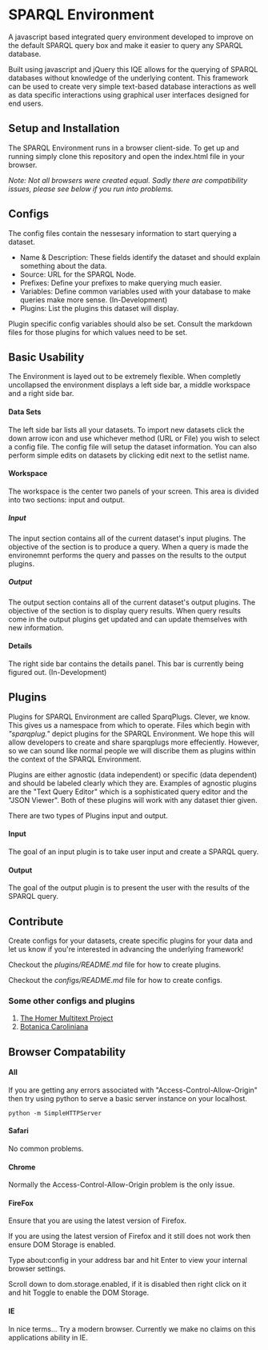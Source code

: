 SPARQL Environment
==================

A javascript based integrated query environment developed to improve on the default SPARQL query box and make it easier to query any SPARQL database.

Built using javascript and jQuery this IQE allows for the querying of SPARQL databases without knowledge of the underlying content. This framework can be used to create very simple text-based database interactions as well as data specific interactions using graphical user interfaces designed for end users.

## Setup and Installation

The SPARQL Environment runs in a browser client-side. To get up and running simply clone this repository and open the index.html file in your browser. 

*Note: Not all browsers were created equal. Sadly there are compatibility issues, please see below if you run into problems.*

## Configs

The config files contain the nessesary information to start querying a dataset. 

- Name & Description: These fields identify the dataset and should explain something about the data.
- Source: URL for the SPARQL Node. 
- Prefixes: Define your prefixes to make querying much easier.
- Variables: Define common variables used with your database to make queries make more sense. (In-Development)
- Plugins: List the plugins this dataset will display.

Plugin specific config variables should also be set. Consult the markdown files for those plugins for which values need to be set.

## Basic Usability

The Environment is layed out to be extremely flexible. When completly uncollapsed the environment displays a left side bar, a middle workspace and a right side bar.

#### Data Sets

The left side bar lists all your datasets. To import new datasets click the down arrow icon and use whichever method (URL or File) you wish to select a config file. The config file will setup the dataset information. You can also perform simple edits on datasets by clicking edit next to the setlist name.

#### Workspace

The workspace is the center two panels of your screen. This area is divided into two sections: input and output.

##### Input

The input section contains all of the current dataset's input plugins. The objective of the section is to produce a query. When a query is made the environemnt performs the query and passes on the results to the output plugins.

##### Output

The output section contains all of the current dataset's output plugins. The objective of the section is to display query results. When query results come in the output plugins get updated and can update themselves with new information.

#### Details

The right side bar contains the details panel. This bar is currently being figured out. (In-Development)

## Plugins

Plugins for SPARQL Environment are called SparqPlugs. Clever, we know. This gives us a namespace from which to operate. Files which begin with *"sparqplug."* depict plugins for the SPARQL Environment. We hope this will allow developers to create and share sparqplugs more effeciently. However, so we can sound like normal people we will discribe them as plugins within the context of the SPARQL Environment. 

Plugins are either agnostic (data independent) or specific (data dependent) and should be labeled clearly which they are. Examples of agnostic plugins are the "Text Query Editor" which is a sophisticated query editor and the "JSON Viewer". Both of these plugins will work with any dataset thier given.

There are two types of Plugins input and output.

#### Input

The goal of an input plugin is to take user input and create a SPARQL query.  

#### Output

The goal of the output plugin is to present the user with the results of the SPARQL query.

## Contribute

Create configs for your datasets, create specific plugins for your data and let us know if you're interested in advancing the underlying framework!

Checkout the *plugins/README.md* file for how to create plugins.

Checkout the *configs/README.md* file for how to create configs.

### Some other configs and plugins

1. [The Homer Multitext Project](https://github.com/SamuelHill/sparqplugs-hmt)
1. [Botanica Caroliniana](https://github.com/botcar/botcar-apps/tree/master/sparqplugs-botcar)

## Browser Compatability

#### All

If you are getting any errors associated with "Access-Control-Allow-Origin" then try using python to serve a basic server instance on your localhost.

`python -m SimpleHTTPServer`

#### Safari

No common problems.

#### Chrome

Normally the Access-Control-Allow-Origin problem is the only issue.

#### FireFox

Ensure that you are using the latest version of Firefox.

If you are using the latest version of Firefox and it still does not work then ensure DOM Storage is enabled.

Type about:config in your address bar and hit Enter to view your internal browser settings.

Scroll down to dom.storage.enabled, if it is disabled then right click on it and hit Toggle to enable the DOM Storage.

#### IE

In nice terms... Try a modern browser. Currently we make no claims on this applications ability in IE.
